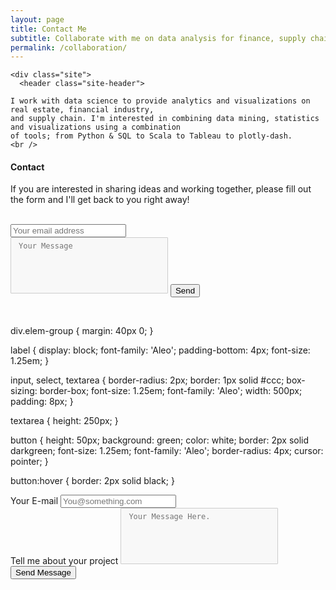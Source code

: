 ```yaml
---
layout: page
title: Contact Me
subtitle: Collaborate with me on data analysis for finance, supply chain or real estate
permalink: /collaboration/
---
```

<html lang="en">

  <body>

    <div class="site">
      <header class="site-header">

<!-- site-header -->
   <div class="page-content">

    I work with data science to provide analytics and visualizations on real estate, financial industry, 
    and supply chain. I'm interested in combining data mining, statistics and visualizations using a combination
    of tools; from Python & SQL to Scala to Tableau to plotly-dash.
	<br />

   </div>

<!--
<h2> Customers </h2>

<div class="projects">
  <div class="grid no-gutters">
    <div class="unit half">
      <div class="project">
        <h4 class="project-title"><a href="https://www.certace.com/" target="_blank">certace</a></h4>
        <p><img src="/assets/img/certace.png" width='800'></p>
      </div>
    </div>
    
    <div class="unit half">
      <div class="project">
        <h4 class="project-title"><a href="http://alphacruncher.com/" target='_blank'>alphacruncher</a></h4>
        <p><img src="/assets/img/alphacruncher.svg" width='800'></p>
      </div>
    </div>

  </div>
</div>
-->

<h4> Contact </h4>

If you are interested in sharing ideas and working together, please fill out the form and I'll get back to you right away!
<br/>
<html>
<head>
<style> 
textarea {
  width: 50%;
  height: 90px;
  padding: 6px 12px;
  box-sizing: border-box;
  border: 1px solid #ccc;
  border-radius: 1px;
  background-color: #f8f8f8;
  font-size: 12px;
  resize: none;
}
</style>
</head>
</html>

<br/>
    <div id='formview'>
      <form action="https://formspree.io/gugolwifi@gmail.com" method="POST" class="cform">
        <input type="email" name="email" placeholder="Your email address">
        <br/>
        <textarea type="message" placeholder="Your Message"></textarea>
          <input type="hidden" name="_subject" value="request">
          <input type="text" name="_gotcha" style="display:none">
          <button type="submit">Send</button>
      </form>
    </div>

<br />

div.elem-group {
  margin: 40px 0;
}

label {
  display: block;
  font-family: 'Aleo';
  padding-bottom: 4px;
  font-size: 1.25em;
}

input, select, textarea {
  border-radius: 2px;
  border: 1px solid #ccc;
  box-sizing: border-box;
  font-size: 1.25em;
  font-family: 'Aleo';
  width: 500px;
  padding: 8px;
}

textarea {
  height: 250px;
}

button {
  height: 50px;
  background: green;
  color: white;
  border: 2px solid darkgreen;
  font-size: 1.25em;
  font-family: 'Aleo';
  border-radius: 4px;
  cursor: pointer;
}

button:hover {
  border: 2px solid black;
}

<form action="contact.php" method="post">
  <div class="elem-group">
    <label for="email">Your E-mail</label>
    <input type="email" id="email" name="visitor_email" placeholder="You@something.com" required>
  </div>
  <div class="elem-group">
    <label for="message">Tell me about your project</label>
    <textarea id="message" name="visitor_message" placeholder="Your Message Here." required></textarea>
  </div>
  <button type="submit">Send Message</button>
</form>
